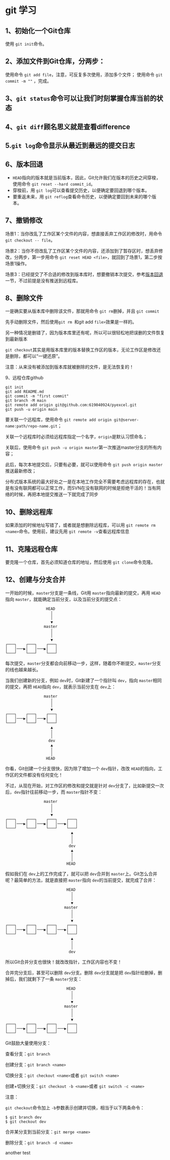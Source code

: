 # git 学习

## 1、初始化一个Git仓库

使用 `git init`命令。

## 2、添加文件到Git仓库，分两步：

使用命令 `git add file`，注意，可反复多次使用，添加多个文件；
使用命令 `git commit -m ""` ，完成。

## 3、`git status`命令可以让我们时刻掌握仓库当前的状态

## 4、`git diff`顾名思义就是查看difference

## 5.`git log`命令显示从最近到最远的提交日志

## 6、版本回退

* `HEAD`指向的版本就是当前版本，因此，Git允许我们在版本的历史之间穿梭，使用命令 `git reset --hard commit_id`。
* 穿梭前，用 `git log`可以查看提交历史，以便确定要回退到哪个版本。
* 要重返未来，用 `git reflog`查看命令历史，以便确定要回到未来的哪个版本。

## 7、撤销修改

场景1：当你改乱了工作区某个文件的内容，想直接丢弃工作区的修改时，用命令 `git checkout -- file`。

场景2：当你不但改乱了工作区某个文件的内容，还添加到了暂存区时，想丢弃修改，分两步，第一步用命令 `git reset HEAD <file>`，就回到了场景1，第二步按场景1操作。

场景3：已经提交了不合适的修改到版本库时，想要撤销本次提交，参考[版本回退](https://www.liaoxuefeng.com/wiki/896043488029600/897013573512192)一节，不过前提是没有推送到远程库。

## 8、删除文件

一是确实要从版本库中删除该文件，那就用命令 `git rm`删掉，并且 `git commit`

先手动删除文件，然后使用`git rm `和git add `file>`效果是一样的。


另一种情况是删错了，因为版本库里还有呢，所以可以很轻松地把误删的文件恢复到最新版本

`git checkout`其实是用版本库里的版本替换工作区的版本，无论工作区是修改还是删除，都可以“一键还原”。

注意：从来没有被添加到版本库就被删除的文件，是无法恢复的！


9、远程仓库github


```
git init
git add README.md
git commit -m "first commit"
git branch -M main
git remote add origin git@github.com:619040924/pyexcel.git
git push -u origin main
```


要关联一个远程库，使用命令 `git remote add origin git@server-name:path/repo-name.git`；

关联一个远程库时必须给远程库指定一个名字，`origin`是默认习惯命名；

关联后，使用命令 `git push -u origin master`第一次推送master分支的所有内容；

此后，每次本地提交后，只要有必要，就可以使用命令 `git push origin master`推送最新修改；

分布式版本系统的最大好处之一是在本地工作完全不需要考虑远程库的存在，也就是有没有联网都可以正常工作，而SVN在没有联网的时候是拒绝干活的！当有网络的时候，再把本地提交推送一下就完成了同步


## 10、删除远程库

如果添加的时候地址写错了，或者就是想删除远程库，可以用 `git remote rm <name>`命令。使用前，建议先用 `git remote -v`查看远程库信息


## 11、克隆远程仓库

要克隆一个仓库，首先必须知道仓库的地址，然后使用 `git clone`命令克隆。

## 12、创建与分支合并


一开始的时候，`master`分支是一条线，Git用 `master`指向最新的提交，再用 `HEAD`指向 `master`，就能确定当前分支，以及当前分支的提交点：

```ascii
                  HEAD
                    │
                    │
                    ▼
                 master
                    │
                    │
                    ▼
┌───┐    ┌───┐    ┌───┐
│   │───▶│   │───▶│   │
└───┘    └───┘    └───┘
```

每次提交，`master`分支都会向前移动一步，这样，随着你不断提交，`master`分支的线也越来越长。

当我们创建新的分支，例如 `dev`时，Git新建了一个指针叫 `dev`，指向 `master`相同的提交，再把 `HEAD`指向 `dev`，就表示当前分支在 `dev`上：

```ascii
                 master
                    │
                    │
                    ▼
┌───┐    ┌───┐    ┌───┐
│   │───▶│   │───▶│   │
└───┘    └───┘    └───┘
                    ▲
                    │
                    │
                   dev
                    ▲
                    │
                    │
                  HEAD
```

你看，Git创建一个分支很快，因为除了增加一个 `dev`指针，改改 `HEAD`的指向，工作区的文件都没有任何变化！

不过，从现在开始，对工作区的修改和提交就是针对 `dev`分支了，比如新提交一次后，`dev`指针往前移动一步，而 `master`指针不变：

```ascii
                 master
                    │
                    │
                    ▼
┌───┐    ┌───┐    ┌───┐    ┌───┐
│   │───▶│   │───▶│   │───▶│   │
└───┘    └───┘    └───┘    └───┘
                             ▲
                             │
                             │
                            dev
                             ▲
                             │
                             │
                           HEAD
```

假如我们在 `dev`上的工作完成了，就可以把 `dev`合并到 `master`上。Git怎么合并呢？最简单的方法，就是直接把 `master`指向 `dev`的当前提交，就完成了合并：

```ascii
                           HEAD
                             │
                             │
                             ▼
                          master
                             │
                             │
                             ▼
┌───┐    ┌───┐    ┌───┐    ┌───┐
│   │───▶│   │───▶│   │───▶│   │
└───┘    └───┘    └───┘    └───┘
                             ▲
                             │
                             │
                            dev
```

所以Git合并分支也很快！就改改指针，工作区内容也不变！

合并完分支后，甚至可以删除 `dev`分支。删除 `dev`分支就是把 `dev`指针给删掉，删掉后，我们就剩下了一条 `master`分支：

```ascii
                           HEAD
                             │
                             │
                             ▼
                          master
                             │
                             │
                             ▼
┌───┐    ┌───┐    ┌───┐    ┌───┐
│   │───▶│   │───▶│   │───▶│   │
└───┘    └───┘    └───┘    └───┘
```


Git鼓励大量使用分支：

查看分支：`git branch`

创建分支：`git branch <name>`

切换分支：`git checkout <name>`或者 `git switch <name>`

创建+切换分支：`git checkout -b <name>`或者 `git switch -c <name>`

注意：

`git checkout`命令加上 `-b`参数表示创建并切换，相当于以下两条命令：

```
$ git branch dev
$ git checkout dev
```


合并某分支到当前分支：`git merge <name>`

删除分支：`git branch -d <name>`


another test
